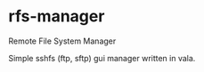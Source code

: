 rfs-manager
==========

Remote File System Manager

Simple sshfs (ftp, sftp) gui manager written in vala.
